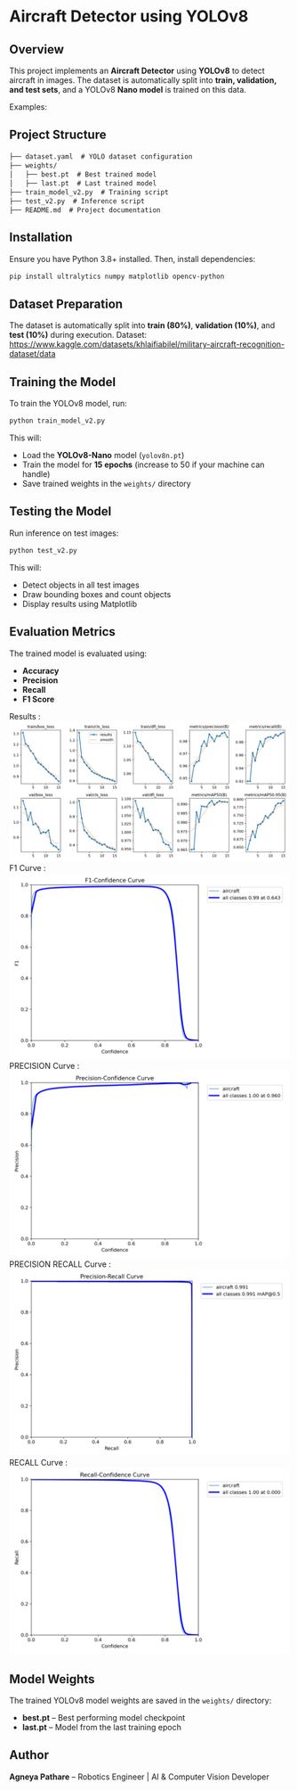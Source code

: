 # Aircraft Detector using YOLOv8

## Overview
This project implements an **Aircraft Detector** using **YOLOv8** to detect aircraft in images. The dataset is automatically split into **train, validation, and test sets**, and a YOLOv8 **Nano model** is trained on this data. 

Examples:

## Project Structure
```
├── dataset.yaml  # YOLO dataset configuration
├── weights/
│   ├── best.pt  # Best trained model
│   ├── last.pt  # Last trained model
├── train_model_v2.py  # Training script
├── test_v2.py  # Inference script
├── README.md  # Project documentation
```

## Installation
Ensure you have Python 3.8+ installed. Then, install dependencies:
```bash
pip install ultralytics numpy matplotlib opencv-python 
```

## Dataset Preparation
The dataset is automatically split into **train (80%)**, **validation (10%)**, and **test (10%)** during execution.
Dataset: https://www.kaggle.com/datasets/khlaifiabilel/military-aircraft-recognition-dataset/data

## Training the Model
To train the YOLOv8 model, run:
```bash
python train_model_v2.py
```
This will:
- Load the **YOLOv8-Nano** model (`yolov8n.pt`)
- Train the model for **15 epochs** (increase to 50 if your machine can handle)
- Save trained weights in the `weights/` directory

## Testing the Model
Run inference on test images:
```bash
python test_v2.py
```
This will:
- Detect objects in all test images
- Draw bounding boxes and count objects
- Display results using Matplotlib

## Evaluation Metrics
The trained model is evaluated using:
- **Accuracy**
- **Precision**
- **Recall**
- **F1 Score**

Results : ![Results](https://github.com/agneya-1402/Aircraft_Detector/blob/main/outputs/results.png)
F1 Curve : ![F1_curve](https://github.com/agneya-1402/Aircraft_Detector/blob/main/outputs/F1_curve.png)
PRECISION Curve : ![PR_curve](https://github.com/agneya-1402/Aircraft_Detector/blob/main/outputs/P_curve.png)
PRECISION RECALL Curve : ![P_curve](https://github.com/agneya-1402/Aircraft_Detector/blob/main/outputs/PR_curve.png)
RECALL Curve : ![R_curve](https://github.com/agneya-1402/Aircraft_Detector/blob/main/outputs/R_curve.png)


## Model Weights
The trained YOLOv8 model weights are saved in the `weights/` directory:
- **best.pt** – Best performing model checkpoint
- **last.pt** – Model from the last training epoch

## Author
**Agneya Pathare** – Robotics Engineer | AI & Computer Vision Developer


